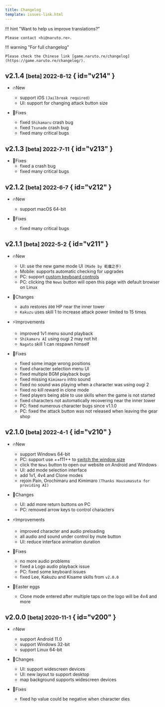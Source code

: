 ```yaml
---
title: Changelog
template: issues-link.html
---
```


!!! hint "Want to help us improve translations?"

    Please contact <hi@naruto.re>.

!!! warning "For full changelog"

    Please check the Chinese link [game.naruto.re/changelog](https://game.naruto.re/changelog/).


## v2.1.4 <small>[beta] 2022-8-12</small> { id="v214" }

- 🔥New
    - support iOS `(Jailbreak required)`
    - UI: support for changing attack button size

- 🐞Fixes
    - fixed `Shikamaru` crash bug
    - fixed `Tsunade` crash bug
    - fixed many critical bugs


## v2.1.3 <small>[beta] 2022-7-11</small> { id="v213" }

- 🐞Fixes
    - fixed a crash bug
    - fixed many critical bugs


## v2.1.2 <small>[beta] 2022-6-7</small> { id="v212" }

- 🔥New
    - support macOS 64-bit

- 🐞Fixes
    - fixed many critical bugs


## v2.1.1 <small>[beta] 2022-5-2</small> { id="v211" }

- 🔥New
    - UI: use the new game mode UI `(Made by 乾癟之手)`
    - Mobile: supports automatic checking for upgrades
    - PC: support [custom keyboard controls](../game-guides/platform/pc/index.md#custom-keyboard-controls)
    - PC: clicking the `News` button will open this page with default browser on Linux

- 🚀Changes
    - auto restores `800` HP near the inner tower
    - `Kakuzu` uses skill 1 to increase attack power limited to 15 times

- ⚡️Improvements
    - improved 1v1 menu sound playback
    - `Shikamaru AI` using ougi 2 may not hit
    - `Nagato` skill 1 can respawn himself

- 🐞Fixes
    - fixed some image wrong positions
    - fixed character selection menu UI
    - fixed multiple BGM playback bugs
    - fixed missing `Kimimaro` intro sound
    - fixed no sound was playing when a character was using ougi 2
    - fixed no kill reward in clone mode
    - fixed players being able to use skills when the game is not started
    - fixed characters not automatically recovering near the inner tower
    - PC: fixed numerous character bugs since v1.1.0
    - PC: fixed the attack button was not released when leaving the gear shop


## v2.1.0 <small>[beta] 2022-4-1</small> { id="v210" }

- 🔥New
    - support Windows 64-bit
    - PC: support use ++f11++ to [switch the window size](../game-guides/platform/pc/index.md#switch-window)
    - click the `News` button to open our website on Android and Windows
    - UI: add mode selection interface
    - add 1v1, 4v4 and Clone modes
    - rejoin Pain, Orochimaru and Kimimaro `(Thanks Hausumasuta for providing AI)`

- 🚀Changes
    - UI: add more return buttons on PC
    - PC: removed arrow keys to control characters

- ⚡️Improvements
    - improved character and audio preloading
    - all audio and sound under control by mute button
    - UI: reduce interface animation duration

- 🐞Fixes
    - no more audio problems
    - fixed a Logo audio playback issue
    - PC: fixed some keyboard issues
    - fixed Lee, Kakuzu and Kisame skills from `v2.0.0`

- 🎉Easter eggs
    - Clone mode entered after multiple taps on the logo will be 4v4 and more


## v2.0.0 <small>[beta] 2020-11-1</small> { id="v200" }

- 🔥New
    - support Android 11.0
    - support Windows 32-bit
    - support Linux 64-bit

- 🚀Changes
    - UI: support widescreen devices
    - UI: new layout to support desktop
    - map background supports widescreen devices

- 🐞Fixes
    - fixed hp value could be negative when character dies
